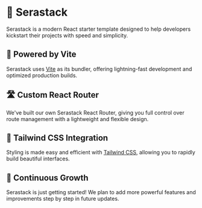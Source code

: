 # 🚀 Serastack

Serastack is a modern React starter template designed to help developers kickstart their projects with speed and simplicity.

## 🚀 Powered by Vite

Serastack uses [Vite](https://vitejs.dev/) as its bundler, offering lightning-fast development and optimized production builds.

## 🛣️ Custom React Router

We've built our own Serastack React Router, giving you full control over route management with a lightweight and flexible design.

## 🎨 Tailwind CSS Integration

Styling is made easy and efficient with [Tailwind CSS](https://tailwindcss.com/), allowing you to rapidly build beautiful interfaces.

## 🌱 Continuous Growth

Serastack is just getting started! We plan to add more powerful features and improvements step by step in future updates.
